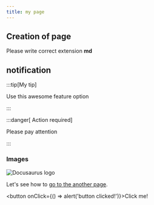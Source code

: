 ```yaml
---
title: my page 
---
```

## Creation of page

 Please write correct extension **md**

## notification

:::tip[My tip]

Use this awesome feature option

:::

:::danger[ Action required]

Please pay attention

:::

### Images

![Docusaurus logo](/img/docusaurus.png)

Let's see how to [go to the another page](./markdown-page.md).

 <button onClick={() => alert('button clicked!')}>Click me!</button>
